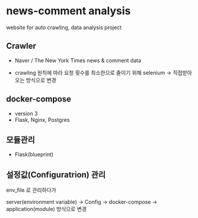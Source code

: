 news-comment analysis
=====================
website for auto crawling, data analysis project


## Crawler
- Naver / The New York Times news & comment data

- crawling 원칙에 따라 요청 횟수를 최소한으로 줄이기 위해 selenium -> 직접받아오는 방식으로 변경

## docker-compose
- version 3
- Flask, Nginx, Postgres

## 모듈관리
- Flask(blueprint)

## 설정값(Configuratrion) 관리
env_file 로 관리하다가

server(environment variable) -> Config -> docker-compose -> application(module)
방식으로 변경
